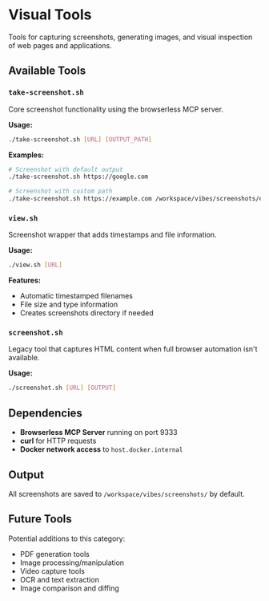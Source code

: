 # Visual Tools

Tools for capturing screenshots, generating images, and visual inspection of web pages and applications.

## Available Tools

### `take-screenshot.sh`
Core screenshot functionality using the browserless MCP server.

**Usage:**
```bash
./take-screenshot.sh [URL] [OUTPUT_PATH]
```

**Examples:**
```bash
# Screenshot with default output
./take-screenshot.sh https://google.com

# Screenshot with custom path
./take-screenshot.sh https://example.com /workspace/vibes/screenshots/example.png
```

### `view.sh`
Screenshot wrapper that adds timestamps and file information.

**Usage:**
```bash
./view.sh [URL]
```

**Features:**
- Automatic timestamped filenames
- File size and type information
- Creates screenshots directory if needed

### `screenshot.sh`
Legacy tool that captures HTML content when full browser automation isn't available.

**Usage:**
```bash
./screenshot.sh [URL] [OUTPUT]
```

## Dependencies

- **Browserless MCP Server** running on port 9333
- **curl** for HTTP requests
- **Docker network access** to `host.docker.internal`

## Output

All screenshots are saved to `/workspace/vibes/screenshots/` by default.

## Future Tools

Potential additions to this category:
- PDF generation tools
- Image processing/manipulation
- Video capture tools
- OCR and text extraction
- Image comparison and diffing
